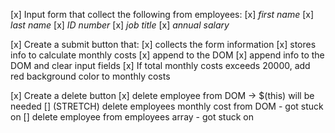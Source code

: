[x] Input form that collect the following from employees:
    [x] _first name_
    [x] _last name_
    [x] _ID number_
    [x] _job title_
    [x] _annual salary_

[x] Create a submit button that:
    [x] collects the form information
    [x] stores info to calculate monthly costs
        [x] append to the DOM
    [x] append info to the DOM and clear input fields
    [x] If total monthly costs exceeds 20000, add red background color to monthly costs

[x] Create a delete button
    [x] delete employee from DOM -> $(this) will be needed
    [] (STRETCH) delete employees monthly cost from DOM - got stuck on
    [] delete employee from employees array - got stuck on